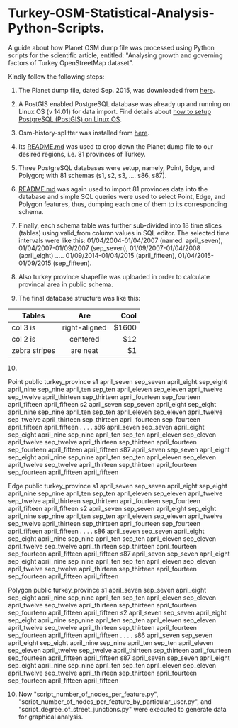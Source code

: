 # Turkey-OSM-Statistical-Analysis-Python-Scripts.
A guide about how Planet OSM dump file was processed using Python scripts for the scientific article, entitled: "Analysing growth and governing factors of Turkey OpenStreetMap dataset".

Kindly follow the following steps:

1. The Planet dump file, dated Sep. 2015, was downloaded from [here](http://planet.openstreetmap.org/planet/full-history/).

2. A PostGIS enabled PostgreSQL database was already up and running on Linux OS (v 14.01) for data import. Find details about [how to setup PostgreSQL (PostGIS) on Linux OS](http://trac.osgeo.org/postgis/wiki/UsersWikiPostGIS21UbuntuPGSQL93Apt).

3. Osm-history-splitter was installed from [here](https://github.com/MaZderMind/osm-history-splitter).

4. Its [README.md](https://github.com/MaZderMind/osm-history-splitter/blob/master/README.md) was used to crop down the Planet dump file to our desired regions, i.e. 81 provinces of Turkey.

5. Three PostgreSQL databases were setup, namely, Point, Edge, and Polygon; with 81 schemas (s1, s2, s3, .... s86, s87).

6. [README.md](https://github.com/MaZderMind/osm-history-splitter/blob/master/README.md) was again used to import 81 provinces data into the database and simple SQL queries were used to select Point, Edge, and Polygon features, thus, dumping each one of them to its corresponding schema.

7. Finally, each schema table was further sub-divided into 18 time slices (tables) using valid_from column values in SQL editor. The selected time intervals were like this: 01/04/2004-01/04/2007 (named: april_seven), 01/04/2007-01/09/2007 (sep_seven), 01/09/2007-01/04/2008 (april_eight) ..... 01/09/2014-01/04/2015 (april_fifteen), 01/04/2015-01/09/2015 (sep_fifteen).

8. Also turkey province shapefile was uploaded in order to calculate provincal area in public schema.

9. The final database structure was like this:

| Tables        | Are           | Cool  |
| ------------- |:-------------:| -----:|
| col 3 is      | right-aligned | $1600 |
| col 2 is      | centered      |   $12 |
| zebra stripes | are neat      |    $1 |


10.

Point
	public
		turkey_province
	s1
		april_seven
		sep_seven
		april_eight
		sep_eight
		april_nine
		sep_nine
		april_ten
		sep_ten
		april_eleven
		sep_eleven
		april_twelve
		sep_twelve
		april_thirteen
		sep_thirteen
		april_fourteen
		sep_fourteen
		april_fifteen
		april_fifteen
	s2
		april_seven
		sep_seven
		april_eight
		sep_eight
		april_nine
		sep_nine
		april_ten
		sep_ten
		april_eleven
		sep_eleven
		april_twelve
		sep_twelve
		april_thirteen
		sep_thirteen
		april_fourteen
		sep_fourteen
		april_fifteen
		april_fifteen
	.
	.
	.
	.
	s86
		april_seven
		sep_seven
		april_eight
		sep_eight
		april_nine
		sep_nine
		april_ten
		sep_ten
		april_eleven
		sep_eleven
		april_twelve
		sep_twelve
		april_thirteen
		sep_thirteen
		april_fourteen
		sep_fourteen
		april_fifteen
		april_fifteen
	s87
		april_seven
		sep_seven
		april_eight
		sep_eight
		april_nine
		sep_nine
		april_ten
		sep_ten
		april_eleven
		sep_eleven
		april_twelve
		sep_twelve
		april_thirteen
		sep_thirteen
		april_fourteen
		sep_fourteen
		april_fifteen
		april_fifteen

Edge
	public
		turkey_province
	s1
		april_seven
		sep_seven
		april_eight
		sep_eight
		april_nine
		sep_nine
		april_ten
		sep_ten
		april_eleven
		sep_eleven
		april_twelve
		sep_twelve
		april_thirteen
		sep_thirteen
		april_fourteen
		sep_fourteen
		april_fifteen
		april_fifteen
	s2
		april_seven
		sep_seven
		april_eight
		sep_eight
		april_nine
		sep_nine
		april_ten
		sep_ten
		april_eleven
		sep_eleven
		april_twelve
		sep_twelve
		april_thirteen
		sep_thirteen
		april_fourteen
		sep_fourteen
		april_fifteen
		april_fifteen
	.
	.
	.
	.
	s86
		april_seven
		sep_seven
		april_eight
		sep_eight
		april_nine
		sep_nine
		april_ten
		sep_ten
		april_eleven
		sep_eleven
		april_twelve
		sep_twelve
		april_thirteen
		sep_thirteen
		april_fourteen
		sep_fourteen
		april_fifteen
		april_fifteen
	s87
		april_seven
		sep_seven
		april_eight
		sep_eight
		april_nine
		sep_nine
		april_ten
		sep_ten
		april_eleven
		sep_eleven
		april_twelve
		sep_twelve
		april_thirteen
		sep_thirteen
		april_fourteen
		sep_fourteen
		april_fifteen
		april_fifteen

Polygon
	public
		turkey_province
	s1
		april_seven
		sep_seven
		april_eight
		sep_eight
		april_nine
		sep_nine
		april_ten
		sep_ten
		april_eleven
		sep_eleven
		april_twelve
		sep_twelve
		april_thirteen
		sep_thirteen
		april_fourteen
		sep_fourteen
		april_fifteen
		april_fifteen
	s2
		april_seven
		sep_seven
		april_eight
		sep_eight
		april_nine
		sep_nine
		april_ten
		sep_ten
		april_eleven
		sep_eleven
		april_twelve
		sep_twelve
		april_thirteen
		sep_thirteen
		april_fourteen
		sep_fourteen
		april_fifteen
		april_fifteen
	.
	.
	.
	.
	s86
		april_seven
		sep_seven
		april_eight
		sep_eight
		april_nine
		sep_nine
		april_ten
		sep_ten
		april_eleven
		sep_eleven
		april_twelve
		sep_twelve
		april_thirteen
		sep_thirteen
		april_fourteen
		sep_fourteen
		april_fifteen
		april_fifteen
	s87
		april_seven
		sep_seven
		april_eight
		sep_eight
		april_nine
		sep_nine
		april_ten
		sep_ten
		april_eleven
		sep_eleven
		april_twelve
		sep_twelve
		april_thirteen
		sep_thirteen
		april_fourteen
		sep_fourteen
		april_fifteen
		april_fifteen

10. Now "script_number_of_nodes_per_feature.py", "script_number_of_nodes_per_feature_by_particular_user.py", and "script_degree_of_street_junctions.py" were executed to generate data for graphical analysis.
